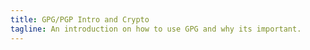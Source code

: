 ```yaml
---
title: GPG/PGP Intro and Crypto
tagline: An introduction on how to use GPG and why its important.
---
```

